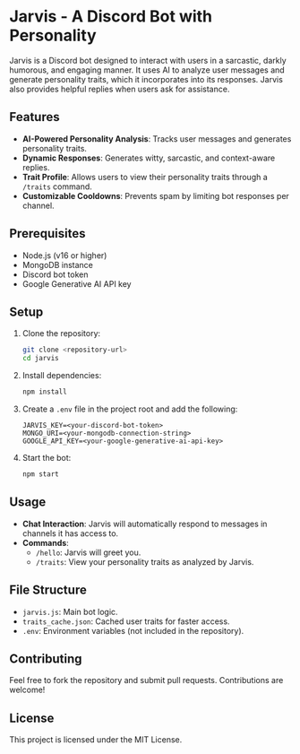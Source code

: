 # Jarvis - A Discord Bot with Personality

Jarvis is a Discord bot designed to interact with users in a sarcastic, darkly humorous, and engaging manner. It uses AI to analyze user messages and generate personality traits, which it incorporates into its responses. Jarvis also provides helpful replies when users ask for assistance.

## Features

- **AI-Powered Personality Analysis**: Tracks user messages and generates personality traits.
- **Dynamic Responses**: Generates witty, sarcastic, and context-aware replies.
- **Trait Profile**: Allows users to view their personality traits through a `/traits` command.
- **Customizable Cooldowns**: Prevents spam by limiting bot responses per channel.

## Prerequisites

- Node.js (v16 or higher)
- MongoDB instance
- Discord bot token
- Google Generative AI API key

## Setup

1. Clone the repository:

   ```bash
   git clone <repository-url>
   cd jarvis
   ```

2. Install dependencies:

   ```bash
   npm install
   ```

3. Create a `.env` file in the project root and add the following:

   ```
   JARVIS_KEY=<your-discord-bot-token>
   MONGO_URI=<your-mongodb-connection-string>
   GOOGLE_API_KEY=<your-google-generative-ai-api-key>
   ```

4. Start the bot:
   ```bash
   npm start
   ```

## Usage

- **Chat Interaction**: Jarvis will automatically respond to messages in channels it has access to.
- **Commands**:
  - `/hello`: Jarvis will greet you.
  - `/traits`: View your personality traits as analyzed by Jarvis.

## File Structure

- `jarvis.js`: Main bot logic.
- `traits_cache.json`: Cached user traits for faster access.
- `.env`: Environment variables (not included in the repository).

## Contributing

Feel free to fork the repository and submit pull requests. Contributions are welcome!

## License

This project is licensed under the MIT License.
